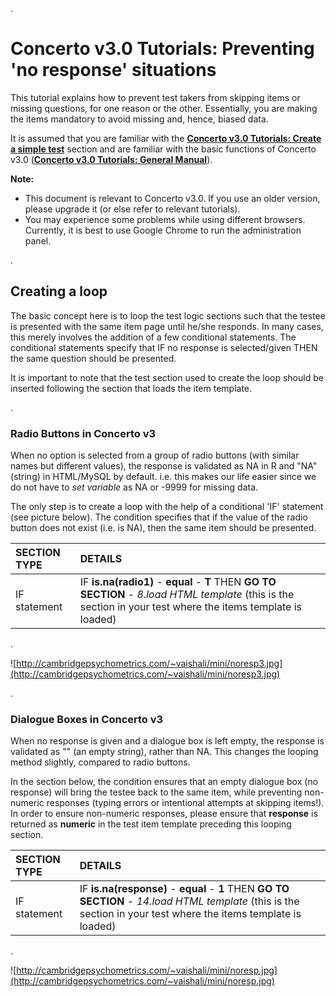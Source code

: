 .
# Concerto v3.0 Tutorials: Preventing 'no response' situations #

This tutorial explains how to prevent test takers from skipping items or missing questions, for one reason or the other. Essentially, you are making the items mandatory to avoid missing and, hence, biased data.

It is assumed that you are familiar with the **[Concerto v3.0 Tutorials: Create a simple test](http://code.google.com/p/concerto-platform/wiki/Concerto3SimpleTest)** section and are familiar with the basic functions of Concerto v3.0 (**[Concerto v3.0 Tutorials: General Manual](http://code.google.com/p/concerto-platform/wiki/Concerto3Tabs)**).

**Note:**
  * This document is relevant to Concerto v3.0. If you use an older version, please upgrade it (or else refer to relevant tutorials).
  * You may experience some problems while using different browsers. Currently, it is best to use Google Chrome to run the administration panel.

.
## Creating a loop ##
The basic concept here is to loop the test logic sections such that the testee is presented with the same item page until he/she responds. In many cases, this merely involves the addition of a few conditional statements. The conditional statements specify that IF no response is selected/given THEN the same question should be presented.

It is important to note that the test section used to create the loop should be inserted following the section that loads the item template.

.

### Radio Buttons in Concerto v3 ###

When no option is selected from a group of radio buttons (with similar names but different values), the response is validated as NA in R and "NA" (string) in HTML/MySQL by default. i.e. this makes our life easier since we do not have to _set variable_ as NA or -9999 for missing data.

The only step is to create a loop with the help of a conditional 'IF' statement (see picture below). The condition specifies that if the value of the radio button does not exist (i.e. is NA), then the same item should be presented.

| **SECTION TYPE** | **DETAILS** |
|:-----------------|:------------|
| IF statement | IF **is.na(radio1)** - **equal** - **T**  THEN **GO TO SECTION** - _8.load HTML template_ (this is the section in your test where the items template is loaded) |

.

![http://cambridgepsychometrics.com/~vaishali/mini/noresp3.jpg](http://cambridgepsychometrics.com/~vaishali/mini/noresp3.jpg)

.

### Dialogue Boxes in Concerto v3 ###

When no response is given and a dialogue box is left empty, the response is validated as "" (an empty string), rather than NA. This changes the looping method slightly, compared to radio buttons.

In the section below, the condition ensures that an empty dialogue box (no response) will bring the testee back to the same item, while preventing non-numeric responses (typing errors or intentional attempts at skipping items!). In order to ensure non-numeric responses, please ensure that **response** is returned as **numeric** in the test item template preceding this looping section.


| **SECTION TYPE** | **DETAILS** |
|:-----------------|:------------|
| IF statement | IF **is.na(response)** - **equal** - **1** THEN **GO TO SECTION** - _14.load HTML template_ (this is the section in your test where the items template is loaded) |

.

![http://cambridgepsychometrics.com/~vaishali/mini/noresp.jpg](http://cambridgepsychometrics.com/~vaishali/mini/noresp.jpg)